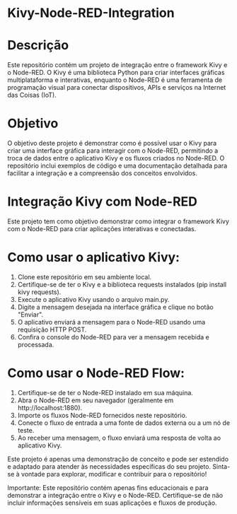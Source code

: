 # Kivy-Node-RED-Integration

# Descrição
Este repositório contém um projeto de integração entre o framework Kivy e o Node-RED. O Kivy é uma biblioteca Python para criar interfaces gráficas multiplataforma e interativas, enquanto o Node-RED é uma ferramenta de programação visual para conectar dispositivos, APIs e serviços na Internet das Coisas (IoT).

# Objetivo
O objetivo deste projeto é demonstrar como é possível usar o Kivy para criar uma interface gráfica para interagir com o Node-RED, permitindo a troca de dados entre o aplicativo Kivy e os fluxos criados no Node-RED. O repositório inclui exemplos de código e uma documentação detalhada para facilitar a integração e a compreensão dos conceitos envolvidos.

# Integração Kivy com Node-RED
Este projeto tem como objetivo demonstrar como integrar o framework Kivy com o Node-RED para criar aplicações interativas e conectadas.

# Como usar o aplicativo Kivy:
1. Clone este repositório em seu ambiente local.
2. Certifique-se de ter o Kivy e a biblioteca requests instalados (pip install kivy requests).
3. Execute o aplicativo Kivy usando o arquivo main.py.
4. Digite a mensagem desejada na interface gráfica e clique no botão "Enviar".
5. O aplicativo enviará a mensagem para o Node-RED usando uma requisição HTTP POST.
6. Confira o console do Node-RED para ver a mensagem recebida e processada.

# Como usar o Node-RED Flow:
1. Certifique-se de ter o Node-RED instalado em sua máquina.
2. Abra o Node-RED em seu navegador (geralmente em http://localhost:1880).
3. Importe os fluxos Node-RED fornecidos neste repositório.
4. Conecte o fluxo de entrada a uma fonte de dados externa ou a um nó de teste.
5. Ao receber uma mensagem, o fluxo enviará uma resposta de volta ao aplicativo Kivy.

Este projeto é apenas uma demonstração de conceito e pode ser estendido e adaptado para atender às necessidades específicas do seu projeto. Sinta-se à vontade para explorar, modificar e contribuir para o repositório!

Importante: Este repositório contém apenas fins educacionais e para demonstrar a integração entre o Kivy e o Node-RED. Certifique-se de não incluir informações sensíveis em suas aplicações e fluxos de produção.
